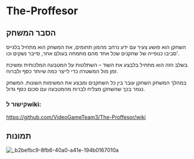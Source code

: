 # The-Proffesor


## הסבר המשחק

השחקן הוא פושע צעיר עם ידע נרחב מהמון תחומים, את המשחק הוא מתחיל בלגייס סביבו כנופייה של שחקנים שכל אחד מהם מתמחה בעולם אחר, סייבר נשקים וכו'. 

בשלב הזה הוא מתחיל בלבצע את השוד – השתלטות על המטבעה המלכותית ומשיכת זמן מול המשטרה כדי לייצר כמה שיותר כסף ולברוח. 

במהלך המשחק השחקן עובר בין כל השחקנים ומבצע את המשימות השונות. המשחק נגמר בכך שהשחקן מצליח לברוח מהמטבעה עם סכום כסף גדול.


### קישור לwiki: 
https://github.com/VideoGameTeam3/The-Proffesor/wiki

## תמונות

![_b2befbc9-8fb6-40a0-a41e-194b0167010a](https://github.com/VideoGameTeam3/The-Mechanic/assets/118683420/d824d79b-15e6-441a-9bdb-7c59c0abcac6)
